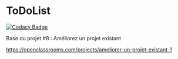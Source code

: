 ToDoList
========

[![Codacy Badge](https://app.codacy.com/project/badge/Grade/c158eb2a231b47dba65caae9caab688d)](https://www.codacy.com/gh/olpok/Ex_ToDolist/dashboard?utm_source=github.com&amp;utm_medium=referral&amp;utm_content=olpok/Ex_ToDolist&amp;utm_campaign=Badge_Grade)

Base du projet #8 : Améliorez un projet existant

https://openclassrooms.com/projects/ameliorer-un-projet-existant-1
